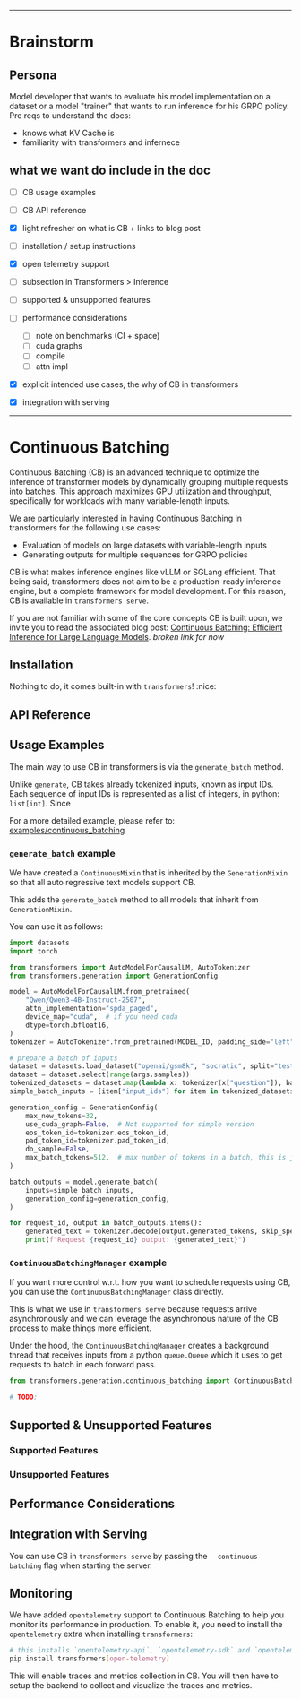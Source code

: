 <!--Copyright 2025 The HuggingFace Team. All rights reserved.

Licensed under the Apache License, Version 2.0 (the "License"); you may not use this file except in compliance with
the License. You may obtain a copy of the License at

http://www.apache.org/licenses/LICENSE-2.0

Unless required by applicable law or agreed to in writing, software distributed under the License is distributed on
an "AS IS" BASIS, WITHOUT WARRANTIES OR CONDITIONS OF ANY KIND, either express or implied. See the License for the
specific language governing permissions and limitations under the License.

⚠️ Note that this file is in Markdown but contain specific syntax for our doc-builder (similar to MDX) that may not be
rendered properly in your Markdown viewer.

-->

---
# Brainstorm

## Persona

Model developer that wants to evaluate his model implementation on a dataset or a model "trainer" that wants to run inference for his GRPO policy.
Pre reqs to understand the docs:
- knows what KV Cache is
- familiarity with transformers and infernece

## what we want do include in the doc

- [ ] CB usage examples
- [ ] CB API reference
- [x] light refresher on what is CB + links to blog post

- [ ] installation / setup instructions

- [x] open telemetry support

- [ ] subsection in Transformers > Inference

- [ ] supported & unsupported features

- [ ] performance considerations
  - [ ] note on benchmarks (CI + space)
  - [ ] cuda graphs
  - [ ] compile
  - [ ] attn impl

- [x] explicit intended use cases, the why of CB in transformers

- [x] integration with serving
---


# Continuous Batching

Continuous Batching (CB) is an advanced technique to optimize the inference of transformer models by dynamically grouping multiple requests into batches. This approach maximizes GPU utilization and throughput, specifically for workloads with many variable-length inputs.

We are particularly interested in having Continuous Batching in transformers for the following use cases:
- Evaluation of models on large datasets with variable-length inputs
- Generating outputs for multiple sequences for GRPO policies

CB is what makes inference engines like vLLM or SGLang efficient. That being said, transformers does not aim to be a production-ready inference engine, but a complete framework for model development. For this reason, CB is available in `transformers serve`.

If you are not familiar with some of the core concepts CB is built upon, we invite you to read the associated blog post: [Continuous Batching: Efficient Inference for Large Language Models](https://huggingface.co/blog/continuous-batching). _broken link for now_

## Installation

Nothing to do, it comes built-in with `transformers`! :nice:

## API Reference

## Usage Examples

The main way to use CB in transformers is via the `generate_batch` method.

Unlike `generate`, CB takes already tokenized inputs, known as input IDs. Each sequence of input IDs is represented as a list of integers, in python: `list[int]`. Since 

For a more detailed example, please refer to: [examples/continuous_batching](./path/to/example)

### `generate_batch` example

We have created a `ContinuousMixin` that is inherited by the `GenerationMixin` so that all auto regressive text models support CB.

This adds the `generate_batch` method to all models that inherit from `GenerationMixin`.

You can use it as follows:

```py
import datasets
import torch

from transformers import AutoModelForCausalLM, AutoTokenizer
from transformers.generation import GenerationConfig

model = AutoModelForCausalLM.from_pretrained(
    "Qwen/Qwen3-4B-Instruct-2507",
    attn_implementation="spda_paged",
    device_map="cuda",  # if you need cuda
    dtype=torch.bfloat16,
)
tokenizer = AutoTokenizer.from_pretrained(MODEL_ID, padding_side="left")

# prepare a batch of inputs
dataset = datasets.load_dataset("openai/gsm8k", "socratic", split="test")
dataset = dataset.select(range(args.samples))
tokenized_datasets = dataset.map(lambda x: tokenizer(x["question"]), batched=True)
simple_batch_inputs = [item["input_ids"] for item in tokenized_datasets]

generation_config = GenerationConfig(
    max_new_tokens=32,
    use_cuda_graph=False,  # Not supported for simple version
    eos_token_id=tokenizer.eos_token_id,
    pad_token_id=tokenizer.pad_token_id,
    do_sample=False,
    max_batch_tokens=512,  # max number of tokens in a batch, this is just a default value you should tune based on your hardware
)

batch_outputs = model.generate_batch(
    inputs=simple_batch_inputs,
    generation_config=generation_config,
)

for request_id, output in batch_outputs.items():
    generated_text = tokenizer.decode(output.generated_tokens, skip_special_tokens=True)
    print(f"Request {request_id} output: {generated_text}")
```

### `ContinuousBatchingManager` example

If you want more control w.r.t. how you want to schedule requests using CB, you can use the `ContinuousBatchingManager` class directly.

This is what we use in `transformers serve` because requests arrive asynchronously and we can leverage the asynchronous nature of the CB process to make things more efficient.

Under the hood, the `ContinuousBatchingManager` creates a background thread that receives inputs from a python `queue.Queue` which it uses to get requests to batch in each forward pass.

```py
from transformers.generation.continuous_batching import ContinuousBatchingManager

# TODO:
```

## Supported & Unsupported Features

### Supported Features


### Unsupported Features


## Performance Considerations


## Integration with Serving

You can use CB in `transformers serve` by passing the `--continuous-batching` flag when starting the server.

## Monitoring

We have added `opentelemetry` support to Continuous Batching to help you monitor its performance in production. To enable it, you need to install the `opentelemetry` extra when installing `transformers`:

```sh
# this installs `opentelemetry-api`, `opentelemetry-sdk` and `opentelemetry-exporter-otlp`
pip install transformers[open-telemetry]
```

This will enable traces and metrics collection in CB. You will then have to setup the backend to collect and visualize the traces and metrics.


